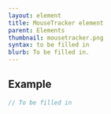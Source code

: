 ```yaml
---
layout: element
title: MouseTracker element
parent: Elements
thumbnail: mousetracker.png
syntax: to be filled in
blurb: To be filled in.
---
```


## Example
```javascript
// To be filled in
```


